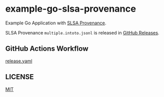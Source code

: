 # example-go-slsa-provenance

Example Go Application with [SLSA Provenance](https://slsa.dev/provenance/v0.2).

SLSA Provenance `multiple.intoto.jsonl` is released in [GitHub Releases](https://github.com/aquaproj/example-go-slsa-provenance/releases).

## GitHub Actions Workflow

[release.yaml](.github/workflows/release.yaml)

## LICENSE

[MIT](LICENSE)
